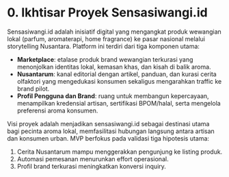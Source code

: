 # 0. Ikhtisar Proyek Sensasiwangi.id

Sensasiwangi.id adalah inisiatif digital yang mengangkat produk wewangian lokal (parfum, aromaterapi, home fragrance) ke pasar nasional melalui storytelling Nusantara. Platform ini terdiri dari tiga komponen utama:
- **Marketplace**: etalase produk brand wewangian terkurasi yang menonjolkan identitas lokal, kemasan khas, dan kisah di balik aroma.
- **Nusantarum**: kanal editorial dengan artikel, panduan, dan kurasi cerita olfaktori yang mengedukasi konsumen sekaligus mengarahkan traffic ke brand pilot.
- **Profil Pengguna dan Brand**: ruang untuk membangun kepercayaan, menampilkan kredensial artisan, sertifikasi BPOM/halal, serta mengelola preferensi aroma konsumen.

Visi proyek adalah menjadikan sensasiwangi.id sebagai destinasi utama bagi pecinta aroma lokal, memfasilitasi hubungan langsung antara artisan dan konsumen urban. MVP berfokus pada validasi tiga hipotesis utama:
1. Cerita Nusantarum mampu menggerakkan pengunjung ke listing produk.
2. Automasi pemesanan menurunkan effort operasional.
3. Profil brand terkurasi meningkatkan konversi inquiry.
